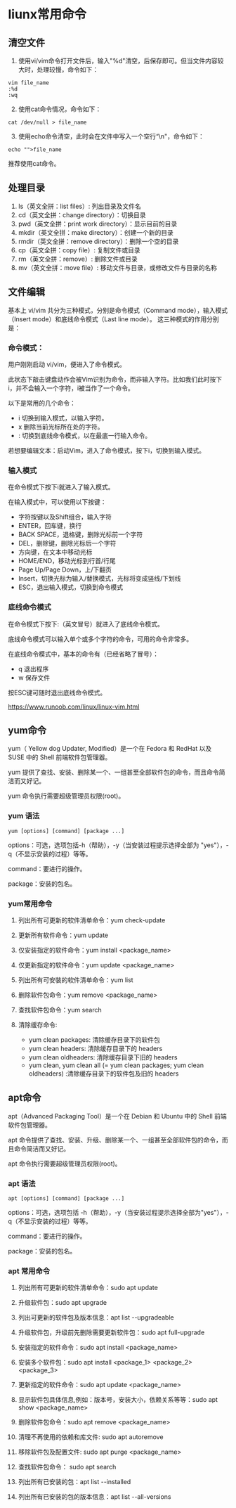 # liunx常用命令

## 清空文件
1. 使用vi/vim命令打开文件后，输入"%d"清空，后保存即可。但当文件内容较大时，处理较慢，命令如下：
```
vim file_name
:%d
:wq
```
2. 使用cat命令情况，命令如下：
```
cat /dev/null > file_name
```
3. 使用echo命令清空，此时会在文件中写入一个空行“\n"，命令如下：
```
echo "">file_name
```
推荐使用cat命令。

## 处理目录
1. ls（英文全拼：list files）: 列出目录及文件名
2. cd（英文全拼：change directory）：切换目录
3. pwd（英文全拼：print work directory）：显示目前的目录
4. mkdir（英文全拼：make directory）：创建一个新的目录
5. rmdir（英文全拼：remove directory）：删除一个空的目录
6. cp（英文全拼：copy file）: 复制文件或目录
7. rm（英文全拼：remove）: 删除文件或目录
8. mv（英文全拼：move file）: 移动文件与目录，或修改文件与目录的名称

## 文件编辑
基本上 vi/vim 共分为三种模式，分别是命令模式（Command mode），输入模式（Insert mode）和底线命令模式（Last line mode）。 这三种模式的作用分别是：

### 命令模式：
用户刚刚启动 vi/vim，便进入了命令模式。

此状态下敲击键盘动作会被Vim识别为命令，而非输入字符。比如我们此时按下i，并不会输入一个字符，i被当作了一个命令。

以下是常用的几个命令：

* i 切换到输入模式，以输入字符。
* x 删除当前光标所在处的字符。
* : 切换到底线命令模式，以在最底一行输入命令。

若想要编辑文本：启动Vim，进入了命令模式，按下i，切换到输入模式。

### 输入模式
在命令模式下按下i就进入了输入模式。

在输入模式中，可以使用以下按键：

* 字符按键以及Shift组合，输入字符
* ENTER，回车键，换行
* BACK SPACE，退格键，删除光标前一个字符
* DEL，删除键，删除光标后一个字符
* 方向键，在文本中移动光标
* HOME/END，移动光标到行首/行尾
* Page Up/Page Down，上/下翻页
* Insert，切换光标为输入/替换模式，光标将变成竖线/下划线
* ESC，退出输入模式，切换到命令模式

### 底线命令模式
在命令模式下按下:（英文冒号）就进入了底线命令模式。

底线命令模式可以输入单个或多个字符的命令，可用的命令非常多。

在底线命令模式中，基本的命令有（已经省略了冒号）：
* q 退出程序
* w 保存文件

按ESC键可随时退出底线命令模式。

https://www.runoob.com/linux/linux-vim.html

## yum命令
yum（ Yellow dog Updater, Modified）是一个在 Fedora 和 RedHat 以及 SUSE 中的 Shell 前端软件包管理器。

yum 提供了查找、安装、删除某一个、一组甚至全部软件包的命令，而且命令简洁而又好记。

yum 命令执行需要超级管理员权限(root)。

### yum 语法
```
yum [options] [command] [package ...]
```
options：可选，选项包括-h（帮助），-y（当安装过程提示选择全部为 "yes"），-q（不显示安装的过程）等等。

command：要进行的操作。

package：安装的包名。

### yum常用命令
1. 列出所有可更新的软件清单命令：yum check-update

2. 更新所有软件命令：yum update

3. 仅安装指定的软件命令：yum install <package_name>

4. 仅更新指定的软件命令：yum update <package_name>

5. 列出所有可安裝的软件清单命令：yum list

6. 删除软件包命令：yum remove <package_name>

7. 查找软件包命令：yum search <keyword>

8. 清除缓存命令:

   * yum clean packages: 清除缓存目录下的软件包
   * yum clean headers: 清除缓存目录下的 headers
   * yum clean oldheaders: 清除缓存目录下旧的 headers
   * yum clean, yum clean all (= yum clean packages; yum clean oldheaders) :清除缓存目录下的软件包及旧的 headers

## apt命令
apt（Advanced Packaging Tool）是一个在 Debian 和 Ubuntu 中的 Shell 前端软件包管理器。

apt 命令提供了查找、安装、升级、删除某一个、一组甚至全部软件包的命令，而且命令简洁而又好记。

apt 命令执行需要超级管理员权限(root)。

### apt 语法
```
apt [options] [command] [package ...]
```
options：可选，选项包括 -h（帮助），-y（当安装过程提示选择全部为"yes"），-q（不显示安装的过程）等等。

command：要进行的操作。

package：安装的包名。

### apt 常用命令
1. 列出所有可更新的软件清单命令：sudo apt update

2. 升级软件包：sudo apt upgrade

3. 列出可更新的软件包及版本信息：apt list --upgradeable

4. 升级软件包，升级前先删除需要更新软件包：sudo apt full-upgrade

5. 安装指定的软件命令：sudo apt install <package_name>

6. 安装多个软件包：sudo apt install <package_1> <package_2> <package_3>

7. 更新指定的软件命令：sudo apt update <package_name>

8. 显示软件包具体信息,例如：版本号，安装大小，依赖关系等等：sudo apt show <package_name>

9. 删除软件包命令：sudo apt remove <package_name>

10. 清理不再使用的依赖和库文件: sudo apt autoremove

11. 移除软件包及配置文件: sudo apt purge <package_name>

12. 查找软件包命令： sudo apt search <keyword>

13. 列出所有已安装的包：apt list --installed

14. 列出所有已安装的包的版本信息：apt list --all-versions